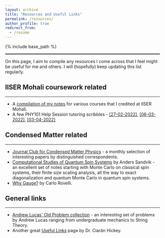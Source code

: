 ```yaml
---
layout: archive
title: "Resources and Useful Links"
permalink: /resources/
author_profile: true
redirect_from:
  - /resume
---
```

{% include base_path %}
<hr style="text-align:left;margin-left:0;border-top:2px solid #6b7278"> 

On this page, I aim to compile any resources I come across that I feel might be useful for me and others. I will (hopefully) keep updating this list regularly.

## IISER Mohali coursework related
-----
* A [compilation of my notes](https://github.com/kunal1729verma/lecture_notes_physics_iiserm) for various courses that I credited at IISER Mohali.
* A few PHY101 Help Session tutoring scribbles -  [[27-02-2022]](https://kunal1729verma.github.io/files/hs_scribbles/27-02-2022_HS_notes.pdf), [[06-03-2022]](https://kunal1729verma.github.io/files/hs_scribbles/06-03-2022_HS_notes.pdf), [[03-04-2022]](https://kunal1729verma.github.io/files/hs_scribbles/03-04-2022_HS_notes.pdf) 

## Condensed Matter related
-----
* [Journal Club for Condensed Matter Physics](https://www.condmatjclub.org/) - a monthly selection of interesting papers by distinguished correspondents.
* [Computational Studies of Quantum Spin Systems](https://arxiv.org/abs/1101.3281) by Anders Sandvik - an excellent set of notes starting with Monte Carlo on classical spin systems, their finite size scaling analysis, all the way to exact diagonalization and quantum Monte Carlo in quantum spin systems.
* [Why Gauge?](https://arxiv.org/abs/1308.5599) by Carlo Rovelli.

## General links
-----
* [Andrew Lucas' Old Problem collection](https://www.alucasphys.com/problems.html) - an interesting set of problems by Andrew Lucas ranging from undergraduate mechanics to String Theory.
* Another great [Useful Links](https://ciaranhickey.weebly.com/useful-links.html) page by Dr. Ciarán Hickey.
 
